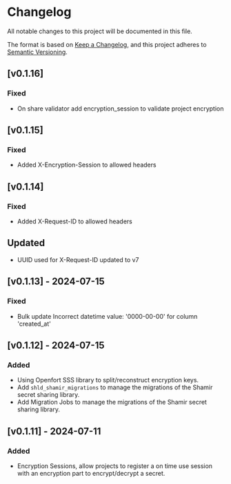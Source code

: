 # Changelog

All notable changes to this project will be documented in this file.

The format is based on [Keep a Changelog](https://keepachangelog.com/en/1.1.0/),
and this project adheres to [Semantic Versioning](https://semver.org/spec/v2.0.0.html).

## [v0.1.16]
### Fixed
- On share validator add encryption_session to validate project encryption

## [v0.1.15]
### Fixed
- Added X-Encryption-Session to allowed headers

## [v0.1.14]
### Fixed
- Added X-Request-ID to allowed headers
## Updated
- UUID used for X-Request-ID updated to v7

## [v0.1.13] - 2024-07-15
### Fixed
- Bulk update Incorrect datetime value: '0000-00-00' for column 'created_at'

## [v0.1.12] - 2024-07-15
### Added
- Using Openfort SSS library to split/reconstruct encryption keys. 
- Add `shld_shamir_migrations` to manage the migrations of the Shamir secret sharing library.
- Add Migration Jobs to manage the migrations of the Shamir secret sharing library.


## [v0.1.11] - 2024-07-11
### Added
- Encryption Sessions, allow projects to register a on time use session with an encryption part to encrypt/decrypt a secret.